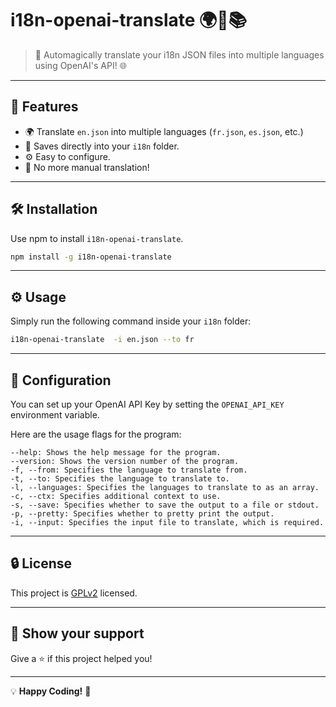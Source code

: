 # i18n-openai-translate 🌍🔀📚

> 🤖 Automagically translate your i18n JSON files into multiple languages using OpenAI's API! 🌐

---

## 🚀 Features

- 🌍 Translate `en.json` into multiple languages (`fr.json`, `es.json`, etc.)
- 💾 Saves directly into your `i18n` folder.
- ⚙️ Easy to configure.
- 🚫 No more manual translation!

---

## 🛠 Installation

Use npm to install `i18n-openai-translate`.

```bash
npm install -g i18n-openai-translate
```

---

## ⚙️ Usage

Simply run the following command inside your `i18n` folder:

```bash
i18n-openai-translate  -i en.json --to fr
```

---

## 📝 Configuration

You can set up your OpenAI API Key by setting the `OPENAI_API_KEY` environment variable.

Here are the usage flags for the program:

```text
--help: Shows the help message for the program.
--version: Shows the version number of the program.
-f, --from: Specifies the language to translate from.
-t, --to: Specifies the language to translate to.
-l, --languages: Specifies the languages to translate to as an array.
-c, --ctx: Specifies additional context to use.
-s, --save: Specifies whether to save the output to a file or stdout.
-p, --pretty: Specifies whether to pretty print the output.
-i, --input: Specifies the input file to translate, which is required.
```

---

## 🔒 License

This project is [GPLv2](LICENSE) licensed.

---

## 🌟 Show your support

Give a ⭐️ if this project helped you!

---

💡 **Happy Coding!** 🎉
